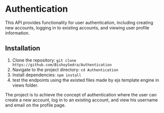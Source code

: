 # Authentication

This API provides functionality for user authentication, including creating new accounts, logging in to existing accounts, and viewing user profile information.

## Installation

1. Clone the repository: `git clone https://github.com/BishoySedra/Authentication`
2. Navigate to the project directory: `cd Authentication`
3. Install dependencies: `npm install`
4. test the endpoints using the existed files made by ejs template engine in views folder.

The project is to achieve the concept of authentication where the user can create a new account, log in to an existing account, and view his username and email on the profile page.

